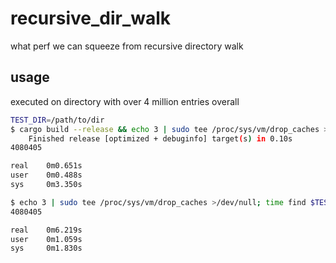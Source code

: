 # recursive_dir_walk

what perf we can squeeze from recursive directory walk

## usage

executed on directory with over 4 million entries overall
```bash
TEST_DIR=/path/to/dir
$ cargo build --release && echo 3 | sudo tee /proc/sys/vm/drop_caches >/dev/null; time target/release/recursive_dir_walk $TEST_DIR | wc -l
    Finished release [optimized + debuginfo] target(s) in 0.10s
4080405

real    0m0.651s
user    0m0.488s
sys     0m3.350s

$ echo 3 | sudo tee /proc/sys/vm/drop_caches >/dev/null; time find $TEST_DIR | wc -l
4080405

real    0m6.219s
user    0m1.059s
sys     0m1.830s
```